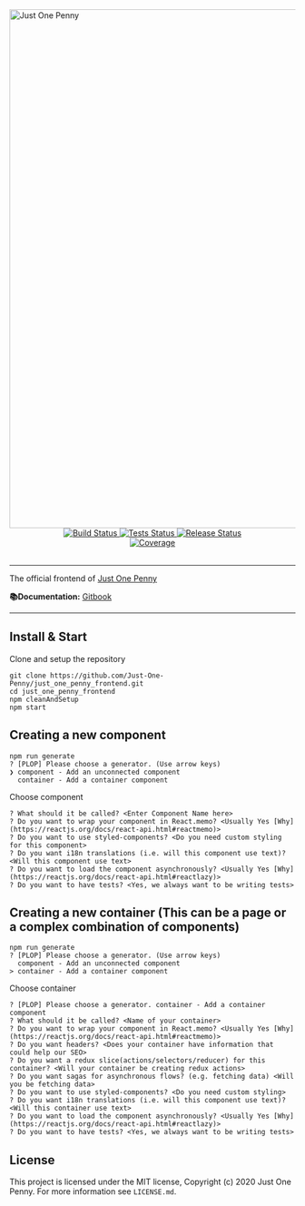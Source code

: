 <img width="914" alt="Just One Penny" src="https://user-images.githubusercontent.com/3495307/80274591-2d5daa00-86e4-11ea-8fba-404f1cdba87e.png" align="center">
<br />

<div align="center">
  <a href="https://github.com/react-boilerplate/react-boilerplate-cra-template/actions?query=workflow%3Abuild">
    <img src="https://github.com/react-boilerplate/react-boilerplate-cra-template/workflows/build/badge.svg" alt="Build Status" />
  </a>
  <a href="https://github.com/react-boilerplate/react-boilerplate-cra-template/actions?query=workflow%3Atests">
    <img src="https://github.com/react-boilerplate/react-boilerplate-cra-template/workflows/test/badge.svg" alt="Tests Status" />
  </a>
  <a href="https://github.com/react-boilerplate/react-boilerplate-cra-template/actions?query=workflow%release">
    <img src="https://github.com/react-boilerplate/react-boilerplate-cra-template/workflows/release/badge.svg" alt="Release Status" />
  </a>
</div>

<div align="center">
  <a href="https://coveralls.io/github/react-boilerplate/react-boilerplate-cra-template">
    <img src="https://coveralls.io/repos/github/react-boilerplate/react-boilerplate-cra-template/badge.svg?branch=master" alt="Coverage" />
  </a>
</div>

<br />

---

The official frontend of [Just One Penny](https://justonepenny.org)

**📚Documentation:** [Gitbook](https://just-one-penny.gitbook.io/just-one-penny/-MDNVOBqzRuLi7qbaqjE/)

---

## Install & Start

Clone and setup the repository

```shell
git clone https://github.com/Just-One-Penny/just_one_penny_frontend.git
cd just_one_penny_frontend
npm cleanAndSetup
npm start
```

## Creating a new component

```shell
npm run generate
? [PLOP] Please choose a generator. (Use arrow keys)
❯ component - Add an unconnected component
  container - Add a container component
```

Choose component

```shell
? What should it be called? <Enter Component Name here>
? Do you want to wrap your component in React.memo? <Usually Yes [Why](https://reactjs.org/docs/react-api.html#reactmemo)>
? Do you want to use styled-components? <Do you need custom styling for this component>
? Do you want i18n translations (i.e. will this component use text)? <Will this component use text>
? Do you want to load the component asynchronously? <Usually Yes [Why](https://reactjs.org/docs/react-api.html#reactlazy)>
? Do you want to have tests? <Yes, we always want to be writing tests>
```

## Creating a new container (This can be a page or a complex combination of components)

```shell
npm run generate
? [PLOP] Please choose a generator. (Use arrow keys)
  component - Add an unconnected component
> container - Add a container component
```

Choose container

```shell
? [PLOP] Please choose a generator. container - Add a container component
? What should it be called? <Name of your container>
? Do you want to wrap your component in React.memo? <Usually Yes [Why](https://reactjs.org/docs/react-api.html#reactmemo)>
? Do you want headers? <Does your container have information that could help our SEO>
? Do you want a redux slice(actions/selectors/reducer) for this container? <Will your container be creating redux actions>
? Do you want sagas for asynchronous flows? (e.g. fetching data) <Will you be fetching data>
? Do you want to use styled-components? <Do you need custom styling>
? Do you want i18n translations (i.e. will this component use text)? <Will this container use text>
? Do you want to load the component asynchronously? <Usually Yes [Why](https://reactjs.org/docs/react-api.html#reactlazy)>
? Do you want to have tests? <Yes, we always want to be writing tests>
```

## License

This project is licensed under the MIT license, Copyright (c) 2020 Just One Penny.
For more information see `LICENSE.md`.
